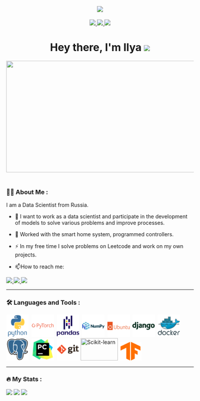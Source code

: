 <div id="header" align="center">
  <img src="https://media.giphy.com/media/v1.Y2lkPTc5MGI3NjExNzM3ZWs3OGt0ZW1tdWU2M251enN4Y3hoOGdqYXMwbWp0cDcxMHo1MiZlcD12MV9pbnRlcm5hbF9naWZfYnlfaWQmY3Q9cw/M9gbBd9nbDrOTu1Mqx/giphy.gif" width="100"/>
<br>
<img src="https://komarev.com/ghpvc/?username=Ilya&style=flat-square&color=blue" alt=""/>
<div id="badges">
  <a href="https://vk.com/m_split">
  <img src="https://img.shields.io/badge/VK-blue?logo=VK&logoColor=white&style=for-the-badge"/>
  </a>
  <a href="https://t.me/msplit">
  <img src="https://img.shields.io/badge/Telegram-blue?logo=Telegram&logoColor=white&style=for-the-badge"/>
  </a>
  <a href="https://e.mail.ru/compose/?to=ilya_kurbakov@mail.ru">
  <img src="https://img.shields.io/badge/mail.ru-blue?logo=mail.ru&logoColor=white&style=for-the-badge" />
  </a>
</div>
<h1>
Hey there, I'm Ilya
<img src="https://media.giphy.com/media/hvRJCLFzcasrR4ia7z/giphy.gif" width="30px"/>
</h1>
</div>
<div align="center">
  <img src="https://media.giphy.com/media/dWesBcTLavkZuG35MI/giphy.gif" width="600" height="300"/>
</div>
<br>

### :man_technologist: About Me :

I am a Data Scientist from Russia.

- :telescope: I want to work as a data scientist and participate in the development of models to solve various problems and improve processes.

- :seedling: Worked with the smart home system, programmed controllers.

- :zap: In my free time I solve problems on Leetcode and work on my own projects.

- :mailbox:How to reach me:
  
<div id="badges">
  <a href="https://vk.com/m_split">
  <img src="https://img.shields.io/badge/VK-blue?logo=VK&logoColor=white&style=for-the-badge"/>
  </a>
  <a href="https://t.me/msplit">
  <img src="https://img.shields.io/badge/Telegram-blue?logo=Telegram&logoColor=white&style=for-the-badge"/>
  </a>
  <a href="https://e.mail.ru/compose/?to=ilya_kurbakov@mail.ru">
  <img src="https://img.shields.io/badge/mail.ru-blue?logo=mail.ru&logoColor=white&style=for-the-badge" />
  </a>
  
---

### :hammer_and_wrench: Languages and Tools :

<div>
  <img src="https://raw.githubusercontent.com/devicons/devicon/55609aa5bd817ff167afce0d965585c92040787a/icons/python/python-original-wordmark.svg" title="Python" alt="Python" width="60" height="60"/>&nbsp;
  <img src="https://raw.githubusercontent.com/devicons/devicon/55609aa5bd817ff167afce0d965585c92040787a/icons/pytorch/pytorch-plain-wordmark.svg" title="PyTorch" alt="PyTorch" width="60" height="60"/>&nbsp;
  <img src="https://raw.githubusercontent.com/devicons/devicon/55609aa5bd817ff167afce0d965585c92040787a/icons/pandas/pandas-original-wordmark.svg" title="Pandas" alt="Pandas" width="60" height="60"/>&nbsp;
  <img src="https://raw.githubusercontent.com/devicons/devicon/55609aa5bd817ff167afce0d965585c92040787a/icons/numpy/numpy-original-wordmark.svg" title="Numpy" alt="Numpy" width="60" height="60"/>&nbsp;
  <img src="https://raw.githubusercontent.com/devicons/devicon/55609aa5bd817ff167afce0d965585c92040787a/icons/ubuntu/ubuntu-plain-wordmark.svg" title="Ubuntu" alt="Ubuntu" width="60" height="60"/>&nbsp;
  <img src="https://raw.githubusercontent.com/devicons/devicon/55609aa5bd817ff167afce0d965585c92040787a/icons/django/django-plain-wordmark.svg" title="django" alt="django " width="60" height="60"/>&nbsp;
  <img src="https://raw.githubusercontent.com/devicons/devicon/55609aa5bd817ff167afce0d965585c92040787a/icons/docker/docker-original-wordmark.svg"  title="Docker" alt="Docker" width="60" height="60"/>&nbsp;
  <img src="https://raw.githubusercontent.com/devicons/devicon/55609aa5bd817ff167afce0d965585c92040787a/icons/postgresql/postgresql-original.svg" title="PostgreSQL"  alt="PostgreSQL" width="60" height="60"/>&nbsp;
  <img src="https://raw.githubusercontent.com/devicons/devicon/55609aa5bd817ff167afce0d965585c92040787a/icons/pycharm/pycharm-original.svg" title="PyCharm"  alt="PyCharm" width="60" height="60"/>&nbsp;
  <img src="https://github.com/devicons/devicon/blob/master/icons/git/git-original-wordmark.svg" title="Git" **alt="Git" width="60" height="60"/>
  <img src="https://github.com/scikit-learn/scikit-learn/blob/main/doc/logos/scikit-learn-logo.png?raw=true" title="Scikit-learn" **alt="Scikit-learn" width="100" height="60"/>
  <img src="https://raw.githubusercontent.com/devicons/devicon/55609aa5bd817ff167afce0d965585c92040787a/icons/tensorflow/tensorflow-original.svg" title="TensorFlow" **alt="TensorFlow" width="60" height="50"/>
</div>

---

### :fire: My Stats :

![](http://github-profile-summary-cards.vercel.app/api/cards/profile-details?username=MSplit8&theme=2077)
![](http://github-profile-summary-cards.vercel.app/api/cards/repos-per-language?username=MSplit8&theme=2077)
![](http://github-profile-summary-cards.vercel.app/api/cards/stats?username=MSplit8&theme=2077)
